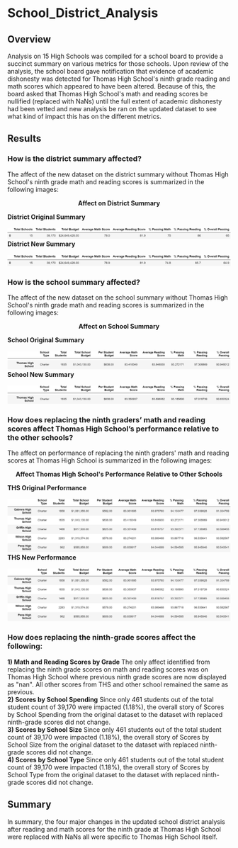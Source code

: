 # School_District_Analysis

## Overview
Analysis on 15 High Schools was compiled for a school board to provide a succinct summary on various metrics for those schools. Upon review of the analysis, the school board gave notification that evidence of academic dishonesty was detected for Thomas High School's ninth grade reading and math scores which appeared to have been altered. Because of this, the board asked that Thomas High School's math and reading scores be nullified (replaced with NaNs) until the full extent of academic dishonesty had been vetted and new analysis be ran on the updated dataset to see what kind of impact this has on the different metrics.

## Results
### How is the district summary affected?
The affect of the new dataset on the district summary without Thomas High School's ninth grade math and reading scores is summarized in the following images:

<p align="center">
<b>Affect on District Summary</b>
<br>
</p>
<b>District Original Summary</b>
<br><br>
<img src="https://github.com/smyoung88/School_District_Analysis/blob/main/Resources/district_summary_original.png" title="District Summary Original">
<b>District New Summary</b>
<br><br>
<img src="https://github.com/smyoung88/School_District_Analysis/blob/main/Resources/district_summary_new.png" title="District Summary New">


### How is the school summary affected?
The affect of the new dataset on the school summary without Thomas High School's ninth grade math and reading scores is summarized in the following images:

<p align="center">
<b>Affect on School Summary</b>
<br>
</p>
<b>School Original Summary</b>
<br><br>
<img src="https://github.com/smyoung88/School_District_Analysis/blob/main/Resources/school_summary_header.png">
<img src="https://github.com/smyoung88/School_District_Analysis/blob/main/Resources/school_summary_original.png" title="School Summary Original">
<b>School New Summary</b>
<br><br>
<img src="https://github.com/smyoung88/School_District_Analysis/blob/main/Resources/school_summary_header.png">
<img src="https://github.com/smyoung88/School_District_Analysis/blob/main/Resources/school_summary_new.png" title="School Summary New">


### How does replacing the ninth graders’ math and reading scores affect Thomas High School’s performance relative to the other schools?
The affect on performance of replacing the ninth graders' math and reading scores at Thomas High School is summarized in the following images:

<p align="center">
<b>Affect Thomas High School's Performance Relative to Other Schools</b>
<br>
</p>
<b>THS Original Performance</b>
<br><br>
<img src="https://github.com/smyoung88/School_District_Analysis/blob/main/Resources/THS_performance_original.png" title="THS Performance Original">
<b>THS New Performance</b>
<br><br>
<img src="https://github.com/smyoung88/School_District_Analysis/blob/main/Resources/THS_performance_new.png" title="THS Performance New">


### How does replacing the ninth-grade scores affect the following:
**1) Math and Reading Scores by Grade**
The only affect identified from replacing the ninth grade scores on math and reading scores was on Thomas High School where previous ninth grade scores are now displayed as "nan". All other scores from THS and other school remained the same as previous. 
<br>
**2) Scores by School Spending**
Since only 461 students out of the total student count of 39,170 were impacted (1.18%), the overall story of Scores by School Spending from the original dataset to the dataset with replaced ninth-grade scores did not change.
<br>
**3) Scores by School Size**
Since only 461 students out of the total student count of 39,170 were impacted (1.18%), the overall story of Scores by School Size from the original dataset to the dataset with replaced ninth-grade scores did not change.
<br>
**4) Scores by School Type**
Since only 461 students out of the total student count of 39,170 were impacted (1.18%), the overall story of Scores by School Type from the original dataset to the dataset with replaced ninth-grade scores did not change.

## Summary
In summary, the four major changes in the updated school district analysis after reading and math scores for the ninth grade at Thomas High School were replaced with NaNs all were specific to Thomas High School itself.
   
